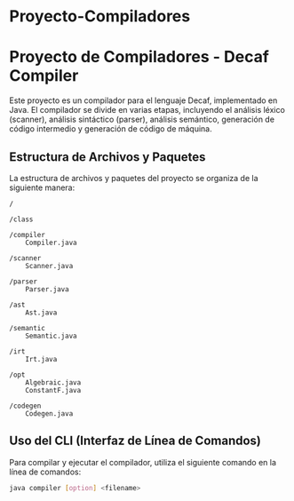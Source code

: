 # Proyecto-Compiladores

# Proyecto de Compiladores - Decaf Compiler

Este proyecto es un compilador para el lenguaje Decaf, implementado en Java. El compilador se divide en varias etapas, incluyendo el análisis léxico (scanner), análisis sintáctico (parser), análisis semántico, generación de código intermedio y generación de código de máquina.

## Estructura de Archivos y Paquetes

La estructura de archivos y paquetes del proyecto se organiza de la siguiente manera:

```
/ 

/class 

/compiler 
    Compiler.java 

/scanner 
    Scanner.java 

/parser 
    Parser.java 

/ast 
    Ast.java 

/semantic 
    Semantic.java 

/irt 
    Irt.java 

/opt 
    Algebraic.java 
    ConstantF.java 

/codegen 
    Codegen.java 

```


## Uso del CLI (Interfaz de Línea de Comandos)

Para compilar y ejecutar el compilador, utiliza el siguiente comando en la línea de comandos:

```bash
java compiler [option] <filename>

